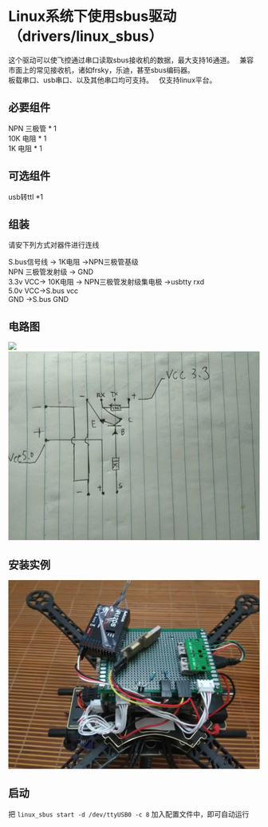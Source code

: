 
# Linux系统下使用sbus驱动（drivers/linux_sbus）
这个驱动可以使飞控通过串口读取sbus接收机的数据，最大支持16通道。  
兼容市面上的常见接收机，诸如frsky，乐迪，甚至sbus编码器。  
板载串口、usb串口、以及其他串口均可支持。  
仅支持linux平台。 

## 必要组件

NPN 三极管 * 1  
10K 电阻 * 1  
1K 电阻 * 1  

## 可选组件
usb转ttl *1  

## 组装
请安下列方式对器件进行连线  

S.bus信号线 -> 1K电阻 ->NPN三极管基级  
NPN 三极管发射级 -> GND  
3.3v  VCC-> 10K电阻 -> NPN三极管发射级集电极 ->usbtty rxd  
5.0v  VCC->S.bus vcc  
GND ->S.bus GND  

## 电路图
![](http://www.playuav.com/uploads/article/20160310/56cf0f65bb1f7437c1618041a30dc308.png)
![](https://github.com/crossa/raspx4-sbus-rc-in/blob/master/sbusToSerial_small.jpg?raw=true)  

## 安装实例
![](https://raw.githubusercontent.com/crossa/raspx4-sbus-rc-in/master/example.jpeg)  

## 启动
把 `linux_sbus start -d /dev/ttyUSB0 -c 8` 加入配置文件中，即可自动运行
